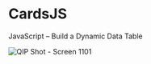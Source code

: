 # CardsJS
 JavaScript – Build a Dynamic Data Table
 
![QIP Shot - Screen 1101](https://user-images.githubusercontent.com/79563332/195587901-9ac21d14-5e08-431c-a6b8-cc1e97380dfb.png)

